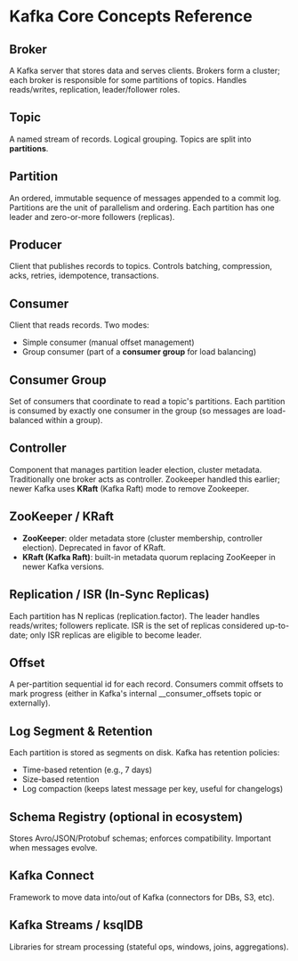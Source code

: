 # Kafka Core Concepts Reference

## Broker
A Kafka server that stores data and serves clients. Brokers form a cluster; each broker is responsible for some partitions of topics. Handles reads/writes, replication, leader/follower roles.

## Topic
A named stream of records. Logical grouping. Topics are split into **partitions**.

## Partition
An ordered, immutable sequence of messages appended to a commit log. Partitions are the unit of parallelism and ordering. Each partition has one leader and zero-or-more followers (replicas).

## Producer
Client that publishes records to topics. Controls batching, compression, acks, retries, idempotence, transactions.

## Consumer
Client that reads records. Two modes:
- Simple consumer (manual offset management)
- Group consumer (part of a **consumer group** for load balancing)

## Consumer Group
Set of consumers that coordinate to read a topic's partitions. Each partition is consumed by exactly one consumer in the group (so messages are load-balanced within a group).

## Controller
Component that manages partition leader election, cluster metadata. Traditionally one broker acts as controller. Zookeeper handled this earlier; newer Kafka uses **KRaft** (Kafka Raft) mode to remove Zookeeper.

## ZooKeeper / KRaft
- **ZooKeeper**: older metadata store (cluster membership, controller election). Deprecated in favor of KRaft.
- **KRaft (Kafka Raft)**: built-in metadata quorum replacing ZooKeeper in newer Kafka versions.

## Replication / ISR (In-Sync Replicas)
Each partition has N replicas (replication.factor). The leader handles reads/writes; followers replicate. ISR is the set of replicas considered up-to-date; only ISR replicas are eligible to become leader.

## Offset
A per-partition sequential id for each record. Consumers commit offsets to mark progress (either in Kafka's internal __consumer_offsets topic or externally).

## Log Segment & Retention
Each partition is stored as segments on disk. Kafka has retention policies:
- Time-based retention (e.g., 7 days)
- Size-based retention
- Log compaction (keeps latest message per key, useful for changelogs)

## Schema Registry (optional in ecosystem)
Stores Avro/JSON/Protobuf schemas; enforces compatibility. Important when messages evolve.

## Kafka Connect
Framework to move data into/out of Kafka (connectors for DBs, S3, etc).

## Kafka Streams / ksqlDB
Libraries for stream processing (stateful ops, windows, joins, aggregations).